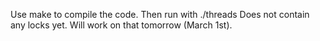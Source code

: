 Use make to compile the code. Then run with ./threads
Does not contain any locks yet. Will work on that tomorrow (March 1st).
